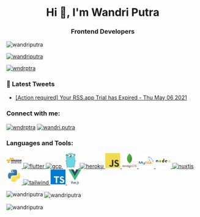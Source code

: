 <h1 align="center">Hi 👋, I'm Wandri Putra</h1>
<h3 align="center">Frontend Developers</h3>

<p align="left"> <img src="https://komarev.com/ghpvc/?username=wandriputra&label=Profile%20views&color=0e75b6&style=flat" alt="wandriputra" /> </p>

<p align="left"> <a href="https://github.com/ryo-ma/github-profile-trophy"><img src="https://github-profile-trophy.vercel.app/?username=wandriputra" alt="wandriputra" /></a> </p>

<p align="left"> <a href="https://twitter.com/wndrptra" target="blank"><img src="https://img.shields.io/twitter/follow/wndrptra?logo=twitter&style=for-the-badge" alt="wndrptra" /></a> </p>

### 📱 Latest Tweets

<!-- TWITTER:START -->
- [[Action required] Your RSS.app Trial has Expired - Thu May 06 2021](https://rss.app)
<!-- TWITTER:END -->

<h3 align="left">Connect with me:</h3>
<p align="left">
<a href="https://twitter.com/wndrptra" target="blank"><img align="center" src="https://cdn.jsdelivr.net/npm/simple-icons@3.0.1/icons/twitter.svg" alt="wndrptra" height="30" width="40" /></a>
<a href="https://instagram.com/wandri.putra" target="blank"><img align="center" src="https://cdn.jsdelivr.net/npm/simple-icons@3.0.1/icons/instagram.svg" alt="wandri.putra" height="30" width="40" /></a>
</p>

<h3 align="left">Languages and Tools:</h3>
<p align="left"> <a href="https://aws.amazon.com" target="_blank"> <img src="https://raw.githubusercontent.com/devicons/devicon/master/icons/amazonwebservices/amazonwebservices-original-wordmark.svg" alt="aws" width="40" height="40"/> </a> <a href="https://flutter.dev" target="_blank"> <img src="https://www.vectorlogo.zone/logos/flutterio/flutterio-icon.svg" alt="flutter" width="40" height="40"/> </a> <a href="https://cloud.google.com" target="_blank"> <img src="https://www.vectorlogo.zone/logos/google_cloud/google_cloud-icon.svg" alt="gcp" width="40" height="40"/> </a> <a href="https://golang.org" target="_blank"> <img src="https://raw.githubusercontent.com/devicons/devicon/master/icons/go/go-original.svg" alt="go" width="40" height="40"/> </a> <a href="https://heroku.com" target="_blank"> <img src="https://www.vectorlogo.zone/logos/heroku/heroku-icon.svg" alt="heroku" width="40" height="40"/> </a> <a href="https://developer.mozilla.org/en-US/docs/Web/JavaScript" target="_blank"> <img src="https://raw.githubusercontent.com/devicons/devicon/master/icons/javascript/javascript-original.svg" alt="javascript" width="40" height="40"/> </a> <a href="https://www.mongodb.com/" target="_blank"> <img src="https://raw.githubusercontent.com/devicons/devicon/master/icons/mongodb/mongodb-original-wordmark.svg" alt="mongodb" width="40" height="40"/> </a> <a href="https://www.mysql.com/" target="_blank"> <img src="https://raw.githubusercontent.com/devicons/devicon/master/icons/mysql/mysql-original-wordmark.svg" alt="mysql" width="40" height="40"/> </a> <a href="https://nodejs.org" target="_blank"> <img src="https://raw.githubusercontent.com/devicons/devicon/master/icons/nodejs/nodejs-original-wordmark.svg" alt="nodejs" width="40" height="40"/> </a> <a href="https://nuxtjs.org/" target="_blank"> <img src="https://www.vectorlogo.zone/logos/nuxtjs/nuxtjs-icon.svg" alt="nuxtjs" width="40" height="40"/> </a> <a href="https://www.python.org" target="_blank"> <img src="https://raw.githubusercontent.com/devicons/devicon/master/icons/python/python-original.svg" alt="python" width="40" height="40"/> </a> <a href="https://tailwindcss.com/" target="_blank"> <img src="https://www.vectorlogo.zone/logos/tailwindcss/tailwindcss-icon.svg" alt="tailwind" width="40" height="40"/> </a> <a href="https://www.typescriptlang.org/" target="_blank"> <img src="https://raw.githubusercontent.com/devicons/devicon/master/icons/typescript/typescript-original.svg" alt="typescript" width="40" height="40"/> </a> <a href="https://vuejs.org/" target="_blank"> <img src="https://raw.githubusercontent.com/devicons/devicon/master/icons/vuejs/vuejs-original-wordmark.svg" alt="vuejs" width="40" height="40"/> </a> </p>

<p><img align="left" src="https://github-readme-stats.vercel.app/api/top-langs?username=wandriputra&show_icons=true&locale=en&layout=compact" alt="wandriputra" /></p>

<p>&nbsp;<img align="center" src="https://github-readme-stats.vercel.app/api?username=wandriputra&show_icons=true&locale=en" alt="wandriputra" /></p>

<p><img align="center" src="https://github-readme-streak-stats.herokuapp.com/?user=wandriputra&" alt="wandriputra" /></p>

